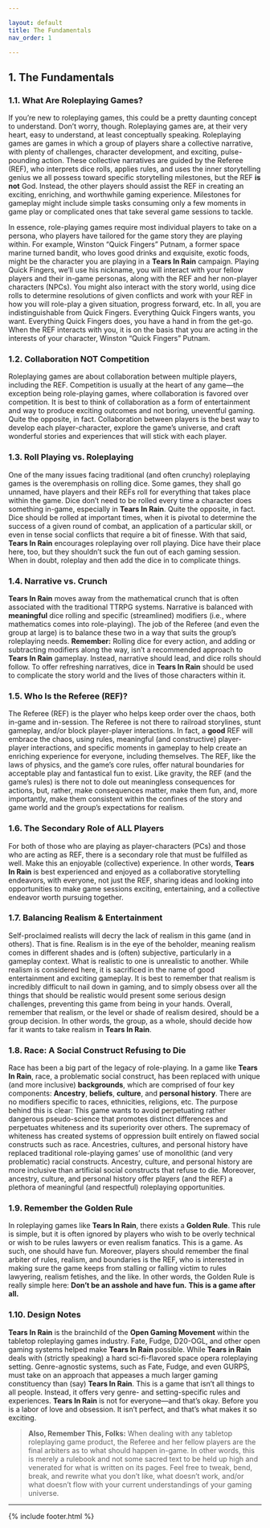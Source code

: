 ```yaml
---

layout: default
title: The Fundamentals
nav_order: 1

---
```



## 1. The Fundamentals
### 1.1. What Are Roleplaying Games?
If you’re new to roleplaying games, this could be a pretty daunting concept to understand. Don’t worry, though. Roleplaying games are, at their very heart, easy to understand, at least conceptually speaking. Roleplaying games are games in which a group of players share a collective narrative, with plenty of challenges, character development, and exciting, pulse-pounding action. These collective narratives are guided by the Referee (REF), who interprets dice rolls, applies rules, and uses the inner storytelling genius we all possess toward specific storytelling milestones, but the REF **is not** God. Instead, the other players should assist the REF in creating an exciting, enriching, and worthwhile gaming experience. Milestones for gameplay might include simple tasks consuming only a few moments in game play or complicated ones that take several game sessions to tackle.

In essence, role-playing games require most individual players to take on a persona, who players have tailored for the game story they are playing within. For example, Winston “Quick Fingers” Putnam, a former space marine turned bandit, who loves good drinks and exquisite, exotic foods, might be the character you are playing in a **Tears In Rain** campaign. Playing Quick Fingers, we’ll use his nickname, you will interact with your fellow players and their in-game personas, along with the REF and her non-player characters (NPCs). You might also interact with the story world, using dice rolls to determine resolutions of given conflicts and work with your REF in how you will role-play a given situation, progress forward, etc. In all, you are indistinguishable from Quick Fingers. Everything Quick Fingers wants, you want. Everything Quick Fingers does, you have a hand in from the get-go. When the REF interacts with you, it is on the basis that you are acting in the interests of your character, Winston “Quick Fingers” Putnam.

### 1.2. Collaboration NOT Competition
Roleplaying games are about collaboration between multiple players, including the REF. Competition is usually at the heart of any game—the exception being role-playing games, where collaboration is favored over competition. It is best to think of collaboration as a form of entertainment and way to produce exciting outcomes and not boring, uneventful gaming. Quite the opposite, in fact. Collaboration between players is the best way to develop each player-character, explore the game’s universe, and craft wonderful stories and experiences that will stick with each player.

### 1.3. Roll Playing vs. Roleplaying
One of the many issues facing traditional (and often crunchy) roleplaying games is the overemphasis on rolling dice. Some games, they shall go unnamed, have players and their REFs roll for everything that takes place within the game. Dice don’t need to be rolled every time a character does something in-game, especially in **Tears In Rain**. Quite the opposite, in fact. Dice should be rolled at important times, when it is pivotal to determine the success of a given round of combat, an application of a particular skill, or even in tense social conflicts that require a bit of finesse. With that said, **Tears In Rain** encourages roleplaying over roll playing. Dice have their place here, too, but they shouldn’t suck the fun out of each gaming session. When in doubt, roleplay and then add the dice in to complicate things.

### 1.4. Narrative vs. Crunch
**Tears In Rain** moves away from the mathematical crunch that is often associated with the traditional TTRPG systems. Narrative is balanced with **meaningful** dice rolling and specific (streamlined) modifiers (i.e., where mathematics comes into role-playing). The job of the Referee (and even the group at large) is to balance these two in a way that suits the group’s roleplaying needs. **Remember:** Rolling dice for every action, and adding or subtracting modifiers along the way, isn’t a recommended approach to **Tears In Rain** gameplay. Instead, narrative should lead, and dice rolls should follow. To offer refreshing narratives, dice in **Tears In Rain** should be used to complicate the story world and the lives of those characters within it.

### 1.5. Who Is the Referee (REF)?
The Referee (REF) is the player who helps keep order over the chaos, both in-game and in-session. The Referee is not there to railroad storylines, stunt gameplay, and/or block player-player interactions. In fact, a **good** REF will embrace the chaos, using rules, meaningful (and constructive) player-player interactions, and specific moments in gameplay to help create an enriching experience for everyone, including themselves. The REF, like the laws of physics, and the game’s core rules, offer natural boundaries for acceptable play and fantastical fun to exist. Like gravity, the REF (and the game’s rules) is there not to dole out meaningless consequences for actions, but, rather, make consequences matter, make them fun, and, more importantly, make them consistent within the confines of the story and game world and the group’s expectations for realism.

### 1.6. The Secondary Role of ALL Players
For both of those who are playing as player-characters (PCs) and those who are acting as REF, there is a secondary role that must be fulfilled as well. Make this an enjoyable (collective) experience. In other words, **Tears In Rain** is best experienced and enjoyed as a collaborative storytelling endeavors, with everyone, not just the REF, sharing ideas and looking into opportunities to make game sessions exciting, entertaining, and a collective endeavor worth pursuing together.

### 1.7. Balancing Realism & Entertainment
Self-proclaimed realists will decry the lack of realism in this game (and in others). That is fine. Realism is in the eye of the beholder, meaning realism comes in different shades and is (often) subjective, particularly in a gameplay context. What is realistic to one is unrealistic to another. While realism is considered here, it is sacrificed in the name of good entertainment and exciting gameplay. It is best to remember that realism is incredibly difficult to nail down in gaming, and to simply obsess over all the things that should be realistic would present some serious design challenges, preventing this game from being in your hands. Overall, remember that realism, or the level or shade of realism desired, should be a group decision. In other words, the group, as a whole, should decide how far it wants to take realism in **Tears In Rain**.

### 1.8. Race: A Social Construct Refusing to Die
Race has been a big part of the legacy of role-playing. In a game like **Tears In Rain**, race, a problematic social construct, has been replaced with unique (and more inclusive) **backgrounds**, which are comprised of four key components: **Ancestry**, **beliefs**, **culture**, and **personal history**. There are no modifiers specific to races, ethnicities, religions, etc. The purpose behind this is clear: This game wants to avoid perpetuating rather dangerous pseudo-science that promotes distinct differences and perpetuates whiteness and its superiority over others. The supremacy of whiteness has created systems of oppression built entirely on flawed social constructs such as race. Ancestries, cultures, and personal history have replaced traditional role-playing games’ use of monolithic (and very problematic) racial constructs. Ancestry, culture, and personal history are more inclusive than artificial social constructs that refuse to die. Moreover, ancestry, culture, and personal history offer players (and the REF) a plethora of meaningful (and respectful) roleplaying opportunities.

### 1.9. Remember the Golden Rule
In roleplaying games like **Tears In Rain**, there exists a **Golden Rule**. This rule is simple, but it is often ignored by players who wish to be overly technical or wish to be rules lawyers or even realism fanatics. This is a game. As such, one should have fun. Moreover, players should remember the final arbiter of rules, realism, and boundaries is the REF, who is interested in making sure the game keeps from stalling or falling victim to rules lawyering, realism fetishes, and the like. In other words, the Golden Rule is really simple here: **Don’t be an asshole and have fun.** **This is a game after all.**

### 1.10. Design Notes
**Tears In Rain** is the brainchild of the **Open Gaming Movement** within the tabletop roleplaying games industry. Fate, Fudge, D20-OGL, and other open gaming systems helped make **Tears In Rain** possible. While **Tears in Rain** deals with (strictly speaking) a hard sci-fi-flavored space opera roleplaying setting. Genre-agnostic systems, such as Fate, Fudge, and even GURPS, must take on an approach that appeases a much larger gaming constituency than (say) **Tears In Rain**. This is a game that isn’t all things to all people. Instead, it offers very genre- and setting-specific rules and experiences. **Tears In Rain** is not for everyone—and that’s okay. Before you is a labor of love and obsession. It isn’t perfect, and that’s what makes it so exciting.

> **Also, Remember This, Folks:** When dealing with any tabletop roleplaying game product, the Referee and her fellow players are the final arbiters as to what should happen in-game. In other words, this is merely a rulebook and not some sacred text to be held up high and venerated for what is written on its pages. Feel free to tweak, bend, break, and rewrite what you don’t like, what doesn’t work, and/or what doesn’t flow with your current understandings of your gaming universe.

---

{% include footer.html %}
